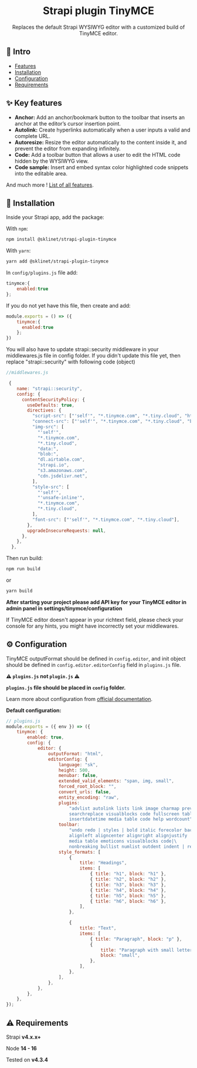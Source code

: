 <h1 align="center">Strapi plugin TinyMCE</h1>

<p align="center">Replaces the default Strapi WYSIWYG editor with a customized build of TinyMCE editor.</p>

## 👋 Intro

* [Features](#features)
* [Installation](#installation)
* [Configuration](#configuration)
* [Requirements](#requirements)

## <a id="features"></a>✨ Key features

* **Anchor:** Add an anchor/bookmark button to the toolbar that inserts an anchor at the editor’s cursor insertion point.
* **Autolink:** Create hyperlinks automatically when a user inputs a valid and complete URL.
* **Autoresize:** Resize the editor automatically to the content inside it, and prevent the editor from expanding infinitely.
* **Code:** Add a toolbar button that allows a user to edit the HTML code hidden by the WYSIWYG view.
* **Code sample:** Insert and embed syntax color highlighted code snippets into the editable area.


And much more ! [List of all features](https://www.tiny.cloud/tinymce/features/).

## <a id="installation"></a>🔧 Installation

Inside your Strapi app, add the package:

With `npm`:
```bash
npm install @sklinet/strapi-plugin-tinymce
```
With `yarn`:
```bash
yarn add @sklinet/strapi-plugin-tinymce
```

In `config/plugins.js` file add:
```js
tinymce:{
    enabled:true
};
```

If you do not yet have this file, then create and add:
```js
module.exports = () => ({
    tinymce:{
      enabled:true
    };
})
```

You will also have to update strapi::security middleware in your middlewares.js file in config folder.
If you didn't update this file yet, then replace "strapi::security" with following code (object)
```js
//middlewares.js

 {
    name: "strapi::security",
    config: {
      contentSecurityPolicy: {
        useDefaults: true,  
        directives: {
          "script-src": ["'self'", "*.tinymce.com", "*.tiny.cloud", "https:"],
          "connect-src": ["'self'", "*.tinymce.com", "*.tiny.cloud", "blob:", "*.strapi.io"],
          "img-src": [
            "'self'",
            "*.tinymce.com",
            "*.tiny.cloud",
            "data:",
            "blob:",
            "dl.airtable.com",
            "strapi.io",
            "s3.amazonaws.com",
            "cdn.jsdelivr.net",
          ],
          "style-src": [
            "'self'",
            "'unsafe-inline'",
            "*.tinymce.com",
            "*.tiny.cloud",
          ],
          "font-src": ["'self'", "*.tinymce.com", "*.tiny.cloud"],
        },
        upgradeInsecureRequests: null,
      },
    },
  },
```

Then run build:
```bash
npm run build
```

or
```bash
yarn build
```

**After starting your project please add API key for your TinyMCE editor in admin panel in settings/tinymce/configuration**

If TinyMCE editor doesn't appear in your richtext field, please check your console for any hints, you might have incorrectly set your middlewares.

## <a id="configuration"></a>⚙️ Configuration
TinyMCE outputFormat should be defined in `config.editor`, and init object should be defined in `config.editor.editorConfig` field in `plugins.js` file.

**⚠️ `plugins.js` not `plugin.js` ⚠️**

**`plugins.js` file should be placed in `config` folder.**


Learn more about configuration from [official documentation](https://www.tiny.cloud/docs/tinymce/6/).

**Default configuration:**
```js
// plugins.js
module.exports = ({ env }) => ({
    tinymce: {
        enabled: true,
        config: {
            editor: {
                outputFormat: "html",
                editorConfig: {
                    language: "sk",
                    height: 500,
                    menubar: false,
                    extended_valid_elements: "span, img, small",
                    forced_root_block: "",
                    convert_urls: false,
                    entity_encoding: "raw",
                    plugins:
                        "advlist autolink lists link image charmap preview anchor \
                        searchreplace visualblocks code fullscreen table emoticons nonbreaking \
                        insertdatetime media table code help wordcount",
                    toolbar:
                        "undo redo | styles | bold italic forecolor backcolor | \
                        alignleft aligncenter alignright alignjustify | \
                        media table emoticons visualblocks code|\
                        nonbreaking bullist numlist outdent indent | removeformat | help",
                    style_formats: [
                        {
                            title: "Headings",
                            items: [
                                { title: "h1", block: "h1" },
                                { title: "h2", block: "h2" },
                                { title: "h3", block: "h3" },
                                { title: "h4", block: "h4" },
                                { title: "h5", block: "h5" },
                                { title: "h6", block: "h6" },
                            ],
                        },

                        {
                            title: "Text",
                            items: [
                                { title: "Paragraph", block: "p" },
                                {
                                    title: "Paragraph with small letters",
                                    block: "small",
                                },
                            ],
                        },
                    ],
                },
            },
        },
    },
});

```

## <a id="requirements"></a>⚠️ Requirements
Strapi **v4.x.x+**

Node **14 - 16**

Tested on **v4.3.4**
